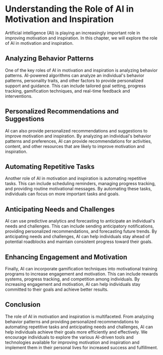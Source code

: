 Understanding the Role of AI in Motivation and Inspiration
========================================================================================================================

Artificial intelligence (AI) is playing an increasingly important role in improving motivation and inspiration. In this chapter, we will explore the role of AI in motivation and inspiration.

Analyzing Behavior Patterns
---------------------------

One of the key roles of AI in motivation and inspiration is analyzing behavior patterns. AI-powered algorithms can analyze an individual's behavior patterns, personality traits, and other factors to provide personalized support and guidance. This can include tailored goal setting, progress tracking, gamification techniques, and real-time feedback and interventions.

Personalized Recommendations and Suggestions
--------------------------------------------

AI can also provide personalized recommendations and suggestions to improve motivation and inspiration. By analyzing an individual's behavior patterns and preferences, AI can provide recommendations for activities, content, and other resources that are likely to improve motivation and inspiration.

Automating Repetitive Tasks
---------------------------

Another role of AI in motivation and inspiration is automating repetitive tasks. This can include scheduling reminders, managing progress tracking, and providing routine motivational messages. By automating these tasks, individuals can focus on more important tasks and goals.

Anticipating Needs and Challenges
---------------------------------

AI can use predictive analytics and forecasting to anticipate an individual's needs and challenges. This can include sending anticipatory notifications, providing personalized recommendations, and forecasting future trends. By anticipating needs and challenges, AI can help individuals stay ahead of potential roadblocks and maintain consistent progress toward their goals.

Enhancing Engagement and Motivation
-----------------------------------

Finally, AI can incorporate gamification techniques into motivational training programs to increase engagement and motivation. This can include rewards systems, progress tracking, and competition among individuals. By increasing engagement and motivation, AI can help individuals stay committed to their goals and achieve better results.

Conclusion
----------

The role of AI in motivation and inspiration is multifaceted. From analyzing behavior patterns and providing personalized recommendations to automating repetitive tasks and anticipating needs and challenges, AI can help individuals achieve their goals more efficiently and effectively. We encourage individuals to explore the various AI-driven tools and technologies available for improving motivation and inspiration and implement them in their personal lives for increased success and fulfillment.
